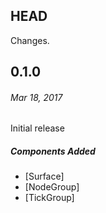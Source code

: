 ## HEAD

Changes.

## 0.1.0
###### _Mar 18, 2017_

Initial release

##### Components Added

- [Surface]
- [NodeGroup] 
- [TickGroup]
